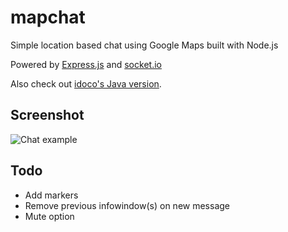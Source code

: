 # mapchat
Simple location based chat using Google Maps built with Node.js

Powered by [Express.js](http://expressjs.com) and [socket.io](http://socket.io/)

Also check out [idoco's Java version](https://github.com/idoco/map-chat/).

## Screenshot
![Chat example](http://i.imgur.com/ZbW5cpL.png)

## Todo
* Add markers
* Remove previous infowindow(s) on new message
* Mute option
